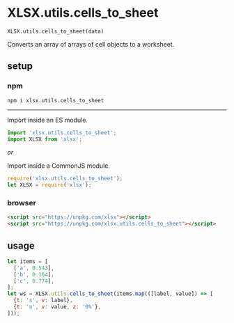 # XLSX.utils.cells_to_sheet

`XLSX.utils.cells_to_sheet(data)`

Converts an array of arrays of cell objects to a worksheet.

## setup

### npm

```shell
npm i xlsx.utils.cells_to_sheet
```

---

Import inside an ES module.

```javascript
import 'xlsx.utils.cells_to_sheet';
import XLSX from 'xlsx';
```

*or*

Import inside a CommonJS module.

```javascript
require('xlsx.utils.cells_to_sheet');
let XLSX = require('xlsx');
```

### browser

```html
<script src="https://unpkg.com/xlsx"></script>
<script src="https://unpkg.com/xlsx.utils.cells_to_sheet"></script>
```

## usage

```javascript
let items = [
  ['a', 0.543],
  ['b', 0.164],
  ['c', 0.774],
];
let ws = XLSX.utils.cells_to_sheet(items.map(([label, value]) => [
  {t: 's', v: label},
  {t: 'n', v: value, z: '0%'},
]));
```
